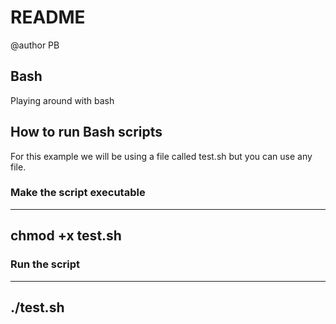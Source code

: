 # README #
@author PB

## Bash ##

Playing around with bash

## How to run Bash scripts  ##

For this example we will be using a file called test.sh but you can use any file.

### Make the script executable ###
----
chmod +x test.sh
----

### Run the script ###
----
./test.sh
----


